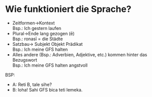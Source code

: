 # Wie funktioniert die Sprache?





* Zeitformen->Kontext			                                                            
Bsp.: Ich gestern laufen
* Plural->Ende lang gezogen (ē)		                                                    
Bsp.: ronasī = die Städte
* Satzbau-> Subjekt Objekt Prädikat	                                                  
Bsp.: Ich meine GFS halten
* Alles andere (Bsp.: Adverbien, Adjektive, etc.) kommen hinter das Bezugswort 				
Bsp.: Ich meine GFS halten angstvoll

BSP:
* A: Reti B, tale sihe? 
* B: loha! Sahi GFS bica teti lemeka.

